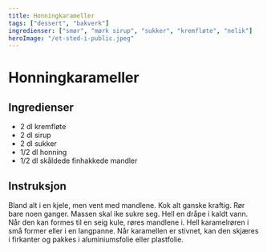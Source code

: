 ```yaml
---
title: Honningkarameller
tags: ["dessert", "bakverk"]
ingredienser: ["smør", "mørk sirup", "sukker", "kremfløte", "nelik"]
heroImage: "/et-sted-i-public.jpeg"
---
```


# Honningkarameller

## Ingredienser

- 2 dl kremfløte
- 2 dl sirup
- 2 dl sukker
- 1/2 dl honning
- 1/2 dl skåldede finhakkede mandler

## Instruksjon

Bland alt i en kjele, men vent med mandlene. Kok alt ganske kraftig. Rør bare noen ganger. Massen skal ike sukre seg. Hell en dråpe i kaldt vann. Når den kan formes til en seig kule, røres mandlene i. Hell karamelrøren i små former eller i en langpanne. Når karamellen er stivnet, kan den skjæres i firkanter og pakkes i aluminiumsfolie eller plastfolie.
